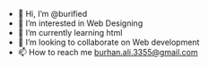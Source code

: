 - 👋 Hi, I’m @burified
- 👀 I’m interested in Web Designing 
- 🌱 I’m currently learning html
- 💞️ I’m looking to collaborate on Web development 
- 📫 How to reach me burhan.ali.3355@gmail.com 

<!---
burified/burified is a ✨ special ✨ repository because its `README.md` (this file) appears on your GitHub profile.
You can click the Preview link to take a look at your changes.
--->
